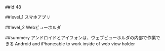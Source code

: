 ##id
48

##level_1
スマホアプリ

##level_2
Webビューホルダ

##summery
アンドロイドとアイフォンは、ウェブビューホルダの内部で作業できる
Android and iPhone:able to work inside of web view holder

